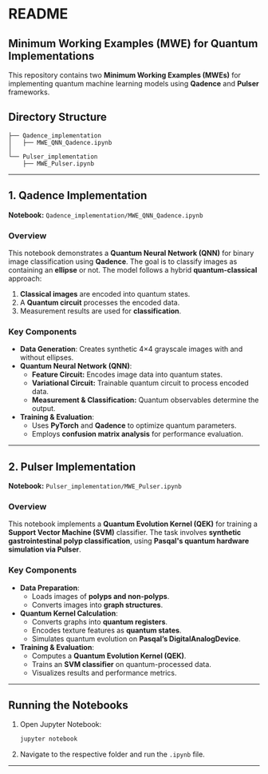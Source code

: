 # README

## Minimum Working Examples (MWE) for Quantum Implementations

This repository contains two **Minimum Working Examples (MWEs)** for implementing quantum machine learning models using **Qadence** and **Pulser** frameworks.

## Directory Structure
```
├── Qadence_implementation
│   ├── MWE_QNN_Qadence.ipynb
│
└── Pulser_implementation
    ├── MWE_Pulser.ipynb
```

---

## 1. Qadence Implementation

**Notebook:** `Qadence_implementation/MWE_QNN_Qadence.ipynb`

### Overview
This notebook demonstrates a **Quantum Neural Network (QNN)** for binary image classification using **Qadence**. The goal is to classify images as containing an **ellipse** or not. The model follows a hybrid **quantum-classical** approach:
1. **Classical images** are encoded into quantum states.
2. A **Quantum circuit** processes the encoded data.
3. Measurement results are used for **classification**.

### Key Components
- **Data Generation**: Creates synthetic 4×4 grayscale images with and without ellipses.
- **Quantum Neural Network (QNN)**:
  - **Feature Circuit:** Encodes image data into quantum states.
  - **Variational Circuit:** Trainable quantum circuit to process encoded data.
  - **Measurement & Classification:** Quantum observables determine the output.
- **Training & Evaluation**:
  - Uses **PyTorch** and **Qadence** to optimize quantum parameters.
  - Employs **confusion matrix analysis** for performance evaluation.

---

## 2. Pulser Implementation

**Notebook:** `Pulser_implementation/MWE_Pulser.ipynb`

### Overview
This notebook implements a **Quantum Evolution Kernel (QEK)** for training a **Support Vector Machine (SVM)** classifier. The task involves **synthetic gastrointestinal polyp classification**, using **Pasqal's quantum hardware simulation via Pulser**.

### Key Components
- **Data Preparation**:
  - Loads images of **polyps and non-polyps**.
  - Converts images into **graph structures**.
- **Quantum Kernel Calculation**:
  - Converts graphs into **quantum registers**.
  - Encodes texture features as **quantum states**.
  - Simulates quantum evolution on **Pasqal’s DigitalAnalogDevice**.
- **Training & Evaluation**:
  - Computes a **Quantum Evolution Kernel (QEK)**.
  - Trains an **SVM classifier** on quantum-processed data.
  - Visualizes results and performance metrics.

---

## Running the Notebooks
1. Open Jupyter Notebook:
   ```bash
   jupyter notebook
   ```
1. Navigate to the respective folder and run the `.ipynb` file.

---
